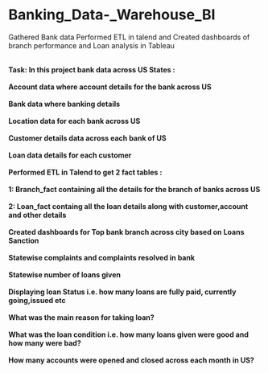 # Banking_Data-_Warehouse_BI
Gathered Bank data Performed ETL in talend and Created dashboards of branch performance and Loan analysis in Tableau

<br><b>Task: In this project bank data across US States :</br>
  <br>Account data where account details for the bank across US </br>
  <br> Bank data where banking details </br>
  <br>Location data for each bank across US </br>
  <br>Customer details data across each bank of US</br>
  <br>Loan data details for each customer</br>
  <br> Performed ETL in Talend to get 2 fact tables :</br>
  <br>1: Branch_fact containing all the details for the branch of banks across US </br>
  <br>2: Loan_fact containg all the loan details along with customer,account and other details</br>
  <br>Created dashboards for Top bank branch across city based on Loans Sanction</br>
  <br>Statewise complaints and complaints resolved in bank</br>
  <br>Statewise number of loans given</br>
  <br>Displaying loan Status i.e. how many loans are fully paid, currently going,issued etc</br>
  <br>What was the main reason for taking loan?</br>
  <br>What was the loan condition i.e. how many loans given were good and how many were bad?</br>
  <br>How many accounts were opened and closed across each month in US?</br>
